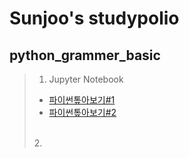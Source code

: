 # Sunjoo's studypolio
## python_grammer_basic
> 1. Jupyter Notebook
> - [파이썬톺아보기#1](py_grammer_1.html)
> - [파이썬톺아보기#2](py_grammer_2.html)
> </br>
> 2.
